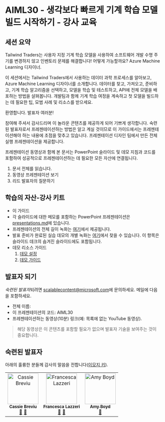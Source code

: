 
# <a name="aiml30--start-building-machine-learning-models-faster-than-you-think--train-the-trainer"></a>AIML30 - 생각보다 빠르게 기계 학습 모델 빌드 시작하기 - 강사 교육


## <a name="session-abstract"></a>세션 요약

Tailwind Traders는 사용자 지정 기계 학습 모델을 사용하여 소프트웨어 개발 수명 주기를 변경하지 않고 인벤토리 문제를 해결합니다! 어떻게 가능할까요? Azure Machine Learning 디자이너.
 
이 세션에서는 Tailwind Traders에서 사용하는 데이터 과학 프로세스를 알아보고, Azure Machine Learning 디자이너를 소개합니다. 데이터를 찾고, 가져오고, 준비하고, 기계 학습 알고리즘을 선택하고, 모델을 학습 및 테스트하고, API에 전체 모델을 배포하는 방법을 살펴봅니다. 개발팀과 함께 기계 학습 여정을 계속하고 첫 모델을 빌드하는 데 필요한 팁, 모범 사례 및 리소스를 받으세요.

환영합니다. 발표자 여러분! 

참여해 주셔서 감사드리며 이 놀라운 콘텐츠를 제공하게 되어 기쁘게 생각합니다. 숙련된 발표자로서 프레젠테이션하는 방법은 알고 계실 것이므로 이 가이드에서는 프레젠테이션해야 하는 내용에 초점을 맞추고 있습니다. 프레젠테이션 디자인 팀에서 만든 전체 실행 프레젠테이션을 제공합니다. 

프레젠테이션 동영상과 함께 본 문서는 PowerPoint 슬라이드 및 데모 지침과 코드를 포함하여 성공적으로 프레젠테이션하는 데 필요한 모든 자산에 연결됩니다.

1.  문서 전체를 읽습니다.
2.  동영상 프레젠테이션 보기
3.  리드 발표자의 질문하기


## <a name="assets-in-train-the-trainer-kit"></a>학습의 자산-강사 키트

- 이 가이드
- 각 슬라이드에 대한 메모를 포함하는 PowerPoint 프레젠테이션은 [presentations.md](https://github.com/microsoft/ignite-learning-paths-training-aiml/blob/master/aiml30/presentations.md)에 있습니다.
- 프레젠테이션의 전체 길이 녹화는 [여기](https://www.youtube.com/watch?v=u1ppYaZuNmo&amp=&feature=youtu.be)에서 제공됩니다.
- 발표 준비가 완료된 실습 데모의 개별 녹화는 [여기](https://globaleventcdn.blob.core.windows.net/assets/aiml/aiml30/FullIgniteModelBuildDemo.mp4)에서 찾을 수 있습니다. 이 항목은 슬라이드 데크의 숨겨진 슬라이드에도 포함됩니다.
- 데모 리소스 가이드
    1. [데모 설정](demosetup.md)
    2. [데모 가이드](demoguide.md)

## <a name="become-a-presenter"></a>발표자 되기

*숙련된 발표자*되려면 [scalablecontent@microsoft.com](mailto:scalablecontent@microsoft.com)에 문의하세요. 메일에 다음을 포함하세요.

- 전체 이름:
- 이 프레젠테이션의 코드: AIML30
- 프레젠테이션하는 동영상(10분) 링크(예: 목록에 없는 YouTube 동영상). 

> 해당 동영상은 이 콘텐츠를 포함할 필요가 없으며 발표자 기술을 보여주는 것이 중요합니다.


## <a name="trained-presenters"></a>숙련된 발표자

아래의 훌륭한 분들께 감사의 말씀을 전합니다([이모지 키](https://allcontributors.org/docs/en/emoji-key)).

<!-- ALL-CONTRIBUTORS-LIST:START - Do not remove or modify this section -->
<!-- prettier-ignore -->

<table>
<tr>
    <td align="center">
        <img src="https://raw.githubusercontent.com/cassieview/bio/d2c9c83169d5c88f2ffc5e89e4dc16a6658438b8/cassieb.png" width="100px;" alt="Cassie Breviu"/><br />
        <sub><b>Cassie Breviu</b></sub><br />
            <a href="https://github.com/microsoft/ignite-learning-paths-training-aiml/aiml30/" title="설명">📢</a>
            <a href="https://github.com/microsoft/ignite-learning-paths-training-aiml/aiml30/" title="설명서">📖</a>
    </td>
        <td align="center">
        <img src="https://developer.microsoft.com/en-us/advocates/media/profiles/francesca-lazzeri.png" width="100px;" alt="Francesca Lazzeri"/><br />
        <sub><b>Francesca Lazzeri</b></sub><br />
            <a href="https://github.com/microsoft/ignite-learning-paths-training-aiml/aiml30/" title="설명">📢</a>
            <a href="https://github.com/microsoft/ignite-learning-paths-training-aiml/aiml30/" title="설명서">📖</a>
    </td>
        <td align="center"><a href="https://github.com/amynic">
        <img src="https://avatars3.githubusercontent.com/u/13828867?s=400&u=f6aca8528d65d6c191114d3a7328b46137eda162&v=4" width="100px;" alt="Amy Boyd"/><br />
        <sub><b>Amy Boyd</b></sub></a><br />
            <a href="https://github.com/microsoft/ignite-learning-paths-training-aiml/blob/master/aiml30/presentations.md" title="설명">📢</a>
    </td>
</tr></table>

<!-- ALL-CONTRIBUTORS-LIST:END -->
